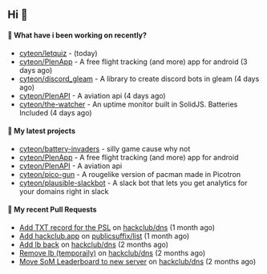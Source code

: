 ## Hi 👋

#### 👀 What have i been working on recently?

- [cyteon/letquiz](https://github.com/cyteon/letquiz) -  (today)
- [cyteon/PlenApp](https://github.com/cyteon/PlenApp) - A free flight tracking (and more) app for android (3 days ago)
- [cyteon/discord_gleam](https://github.com/cyteon/discord_gleam) - A library to create discord bots in gleam (4 days ago)
- [cyteon/PlenAPI](https://github.com/cyteon/PlenAPI) - A aviation api (4 days ago)
- [cyteon/the-watcher](https://github.com/cyteon/the-watcher) - An uptime monitor built in SolidJS. Batteries Included (4 days ago)

#### 🌱 My latest projects

- [cyteon/battery-invaders](https://github.com/cyteon/battery-invaders) - silly game cause why not
- [cyteon/PlenApp](https://github.com/cyteon/PlenApp) - A free flight tracking (and more) app for android
- [cyteon/PlenAPI](https://github.com/cyteon/PlenAPI) - A aviation api
- [cyteon/pico-gun](https://github.com/cyteon/pico-gun) - A rougelike version of pacman made in Picotron
- [cyteon/plausible-slackbot](https://github.com/cyteon/plausible-slackbot) - A slack bot that lets you get analytics for your domains right in slack

#### 🔨 My recent Pull Requests

- [Add TXT record for the PSL](https://github.com/hackclub/dns/pull/1981) on [hackclub/dns](https://github.com/hackclub/dns) (1 month ago)
- [Add hackclub.app](https://github.com/publicsuffix/list/pull/2579) on [publicsuffix/list](https://github.com/publicsuffix/list) (1 month ago)
- [Add lb back](https://github.com/hackclub/dns/pull/1910) on [hackclub/dns](https://github.com/hackclub/dns) (2 months ago)
- [Remove lb (temporaily)](https://github.com/hackclub/dns/pull/1909) on [hackclub/dns](https://github.com/hackclub/dns) (2 months ago)
- [Move SoM Leaderboard to new server](https://github.com/hackclub/dns/pull/1908) on [hackclub/dns](https://github.com/hackclub/dns) (2 months ago)
